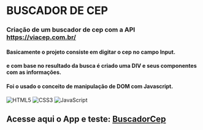 # BUSCADOR DE CEP

### Criação de um buscador de cep com a API https://viacep.com.br/

#### Basicamente o projeto consiste em digitar o cep no campo Input.

#### e com base no resultado da busca é criado uma DIV e seus componentes com as informações.

#### Foi o usado o conceito de manipulação de DOM com Javascript.

![HTML5](https://img.shields.io/badge/html5-%23E34F26.svg?style=for-the-badge&logo=html5&logoColor=white)
![CSS3](https://img.shields.io/badge/css3-%231572B6.svg?style=for-the-badge&logo=css3&logoColor=white)
![JavaScript](https://img.shields.io/badge/javascript-%23323330.svg?style=for-the-badge&logo=javascript&logoColor=#F7DF1E)

## Acesse aqui o App e teste: [BuscadorCep](https://meu-buscador-cep.netlify.app/)
